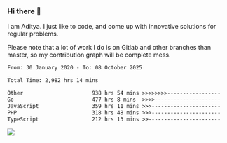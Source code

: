 ### Hi there 👋

I am Aditya. I just like to code, and come up with innovative solutions for regular problems.

Please note that a lot of work I do is on Gitlab and other branches than master, so my contribution graph will be complete mess.

<!--START_SECTION:waka-->

```txt
From: 30 January 2020 - To: 08 October 2025

Total Time: 2,982 hrs 14 mins

Other                      938 hrs 54 mins >>>>>>>>-----------------   31.48 %
Go                         477 hrs 8 mins  >>>>---------------------   16.00 %
JavaScript                 359 hrs 11 mins >>>----------------------   12.04 %
PHP                        318 hrs 48 mins >>>----------------------   10.69 %
TypeScript                 212 hrs 13 mins >>-----------------------   07.12 %
```

<!--END_SECTION:waka-->

![](https://komarev.com/ghpvc/?username=BrainBuzzer)
